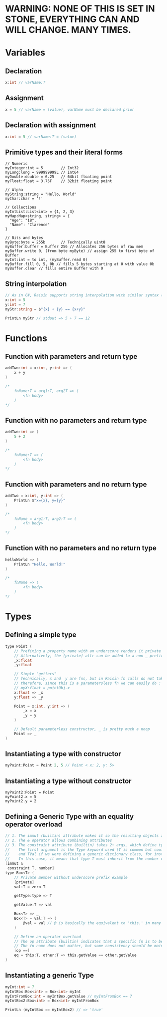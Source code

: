 # WARNING: NONE OF THIS IS SET IN STONE, EVERYTHING CAN AND WILL CHANGE. MANY TIMES.

# Variables

## Declaration
```C
x:int // varName:T
```

## Assignment
```C
x = 5 // varName = (value), varName must be declared prior
```

## Declaration with assignment
```C
x:int = 5 // varName:T = (value)
```

## Primitive types and their literal forms
```
// Numeric
myInteger:int = 5        // Int32
myLong:long = 999999999L // Int64
myDouble:double = 6.25   // 64bit floating point
myFloat:float = 3.75F    // 32bit floating point

// Alpha
myString:string = "Hello, World"
myChar:char = '!'

// Collections
myIntList:List<int> = {1, 2, 3}
myMap:Map<string, string> = {
  "Age": "18",
  "Name": "Clarence"
}

// Bits and bytes
myByte:byte = 255b       // Technically uint8
myBuffer:buffer = Buffer 256 // Allocates 256 bytes of raw mem
myBuffer.write 0, (from byte myByte) // assign 255 to first byte of Buffer
myInt:int = to int, (myBuffer.read 0)
myBuffer.fill 0, 5, 0b // fills 5 bytes starting at 0 with value 0b
myBuffer.clear // fills entire Buffer with 0
```

## String interpolation
```C#
// As in C#, Raisin supports string interpolation with similar syntax ($ prefix before the opening double quotes)
x:int = 5
y:int = 7
myStr:string = $"{x} + {y} == {x+y}"

PrintLn myStr // stdout => 5 + 7 == 12
```
# Functions

## Function with parameters and return type
```C
addTwo:int = x:int, y:int => (
    x + y
)

/*
    fnName:T = arg1:T, arg2T => (
        <fn body>
    )
*/
```

## Function with no parameters and return type
```C
addTwo:int => (
    5 + 2
)

/*
    fnName:T => (
        <fn body>
    )
*/
```

## Function with parameters and no return type
```C
addTwo = x:int, y:int => (
    PrintLn $"x={x}, y={y}"
)

/*
    fnName = arg1:T, arg2:T => (
        <fn body>
    )
*/
```
## Function with no parameters and no return type
```C
helloWorld => (
    PrintLn "Hello, World!"
)

/*
    fnName => (
        <fn body>
    )
*/
```

# Types

## Defining a simple type
```C
type Point (
    // Prefixing a property name with an underscore renders it private
    // Alternatively, the [private] attr can be added to a non _ prefixed property
    _x:float
    _y:float

    // Simple "getters"
    // Technically, x and  y are fns, but in Raisin fn calls do not take ()s
    // therefore, since this is a parametersless fn we can easily do :
    // myX:float = pointObj.x
    x:float => _x
    y:float => _y 

    Point = x:int, y:int => (
        _x = x
        _y = y
    )

    // Default parameterless constructor, _ is pretty much a noop
    Point => _
)
```

## Instantiating a type with constructor
```C
myPoint:Point = Point 2, 5 // Point < x: 2, y: 5>
```

## Instantiating a type without constructor
```
myPoint2:Point = Point
myPoint2.x = 5
myPoint2.y = 2
```

## Defining a Generic Type with an equality operator overload

```C
// 1. The immut (builtin) attribute makes it so the resulting objects are immutable
// 2. The & operator allows combining attributes
// 3. The constraint attribute (builtin) takes 2+ args, which define type constraints
//    The first argument is the Type keyword used (T is common but could be TKey
//    and TVal if we were defining a generic dictionary class, for instance)
//    In this case, it means that type T must inherit from the number class
[immut &
 constraint T, number]
type Box<T> (
    // Private member without underscore prefix example
    [private]
    val:T = zero T

    getType:type => T

    getValue:T => val

    Box<T> => _
    Box<T> = val:T => (
        @val = val // @ is basically the equivalent to 'this.' in many langs
    )

    // Define an operator overload
    // The op attribute (builtin) indicates that a specific fn is to be used for a specific operator
    // The fn name does not matter, but some consistency should be maintained (TBD)
    [op ==]
    eq = this:T, other:T => this.getValue == other.getValue
)
```

## Instantiating a generic Type
```C
myInt:int = 7
myIntBox:Box<int> = Box<int> myInt
myIntFromBox:int = myIntBox.getValue // myIntFromBox == 7
myIntBox2:Box<int> = Box<int> myIntFromBox

PrintLn (myIntBox == myIntBox2) // => 'true'
```
